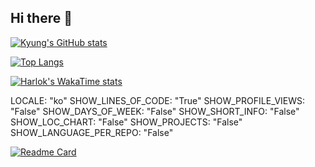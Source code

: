## Hi there 👋
[![Kyung's GitHub stats](https://github-readme-stats.vercel.app/api?username=kyung412820&show_icons=true&theme=synthwave)](https://github.com/kyung412820)


[![Top Langs](https://github-readme-stats.vercel.app/api/top-langs/?username=kyung412820&layout=compact)](https://github.com/kyung412820/github-readme-stats)

[![Harlok's WakaTime stats](https://github-readme-stats.vercel.app/api/wakatime?username=kyung412820)](https://github.com/kyung412820/github-readme-stats)

<!--START_SECTION:waka-->
LOCALE: "ko"                      <!-- 통계를 한국어로 표시 -->
SHOW_LINES_OF_CODE: "True"        <!-- 코드 줄 수 표시 -->
SHOW_PROFILE_VIEWS: "False"       <!-- 프로필 조회 수 표시하지 않음 -->
SHOW_DAYS_OF_WEEK: "False"       <!-- 요일별 활동 표시하지 않음 -->
SHOW_SHORT_INFO: "False"         <!-- 짧은 통계 정보 표시하지 않음 -->
SHOW_LOC_CHART: "False"          <!-- LOC 차트 표시하지 않음 -->
SHOW_PROJECTS: "False"           <!-- 프로젝트별 활동 표시하지 않음 -->
SHOW_LANGUAGE_PER_REPO: "False"  <!-- 리포지토리별 언어 통계 표시하지 않음 -->
<!--END_SECTION:waka-->

  
[![Readme Card](https://github-readme-stats.vercel.app/api/pin/?username=kyung412820&repo=github-readme-stats)](https://github.com/kyung412820/github-readme-stats)
<!--
**kyung412820/kyung412820** is a ✨ _special_ ✨ repository because its `README.md` (this file) appears on your GitHub profile.

Here are some ideas to get you started:

- 🔭 I’m currently working on ...
- 🌱 I’m currently learning ...
- 👯 I’m looking to collaborate on ...
- 🤔 I’m looking for help with ...
- 💬 Ask me about ...
- 📫 How to reach me: ...
- 😄 Pronouns: ...
- ⚡ Fun fact: ...
-->
